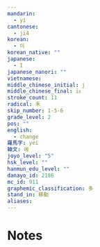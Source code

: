 ```yaml
---
mandarin:
  - yí
cantonese:
  - ji4
korean:
  - 이
korean_native: ""
japanese:
  - I
japanese_nanori: ""
vietnamese:
middle_chinese_initial: j
middle_chinese_final: iᴇ
stroke_count: 11
radical: 禾
skip_number: 1-5-6
grade_level: 2
pos: ""
english:
  - change
羅馬字: yei
韓文: 예
joyo_level: "5"
hsk_level: ""
hanmun_edu_level: ""
danayo_id: 2186
mc_id: 911
graphemic_classification: 多
stand_in: 移動
aliases:
---
```


# Notes

